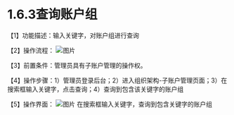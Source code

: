 # 1.6.3查询账户组

【1】功能描述：输入关键字，对账户组进行查询

【2】操作流程：
![图片](~@img/1/1.6.3_p1.png)

【3】前置条件：管理员具有子账户管理的操作权。

【4】操作步骤：1）管理员登录后台；2）进入组织架构-子账户管理页面；3）在搜索框输入关键字，点击查询；4）查询到包含该关键字的账户组

【5】操作界面：
![图片](~@img/1/1.6.3_p2.png)
在搜索框输入关键字，查询到包含关键字的账户组